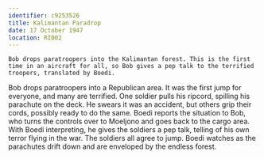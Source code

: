 ```yaml
---
identifier: c9253526
title: Kalimantan Paradrop
date: 17 October 1947 
location: RI002
---
```


``` {.synopsis}
Bob drops paratroopers into the Kalimantan forest. This is the first time in an aircraft for all, so Bob gives a pep talk to the terrified troopers, translated by Boedi. 
```

Bob drops paratroopers into a Republican area. It was the first jump for
everyone, and many are terrified. One soldier pulls his ripcord,
spilling his parachute on the deck. He swears it was an accident, but
others grip their cords, possibly ready to do the same. Boedi reports
the situation to Bob, who turns the controls over to Moeljono and goes
back to the cargo area. With Boedi interpreting, he gives the soldiers a
pep talk, telling of his own terror flying in the war. The soldiers all
agree to jump. Boedi watches as the parachutes drift down and are
enveloped by the endless forest.
